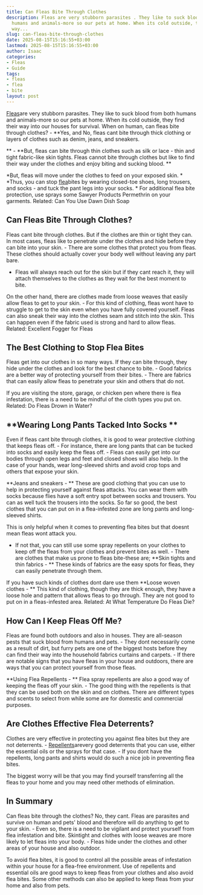 ```yaml
---
title: Can Fleas Bite Through Clothes
description: Fleas are very stubborn parasites . They like to suck blood from both
  humans and animals-more so our pets at home. When its cold outside, they find their
  way...
slug: can-fleas-bite-through-clothes
date: 2025-08-15T15:16:55+03:00
lastmod: 2025-08-15T15:16:55+03:00
author: Isaac
categories:
- Fleas
- Guide
tags:
- fleas
- flea
- bite
layout: post
---
```

[Fleas](https://pestpolicy.com/do-fleas-bite-humans/)are very stubborn parasites. They like to suck blood from both humans and animals-more so our pets at home. When its cold outside, they find their way into our houses for survival. When on human, can fleas bite through clothes? - **Yes, and No, fleas cant bite through thick clothing or layers of clothes such as denim, jeans, and sneakers.

** - **But, fleas can bite through thin clothes such as silk or lace - thin and tight fabric-like skin tights. Fleas cannot bite through clothes but like to find their way under the clothes and enjoy biting and sucking blood. **

*But, fleas will move under the clothes to feed on your exposed skin. * *Thus, you can stop [flea](https://pestpolicy.com/why-do-flea-bites-itch/)bites by wearing closed-toe shoes, long trousers, and socks - and tuck the pant legs into your socks. * For additional flea bite protection, use sprays some Sawyer Products Permethrin on your garments. Related: Can You Use Dawn Dish Soap

##  Can Fleas Bite Through Clothes?

Fleas cant bite through clothes. But if the clothes are thin or tight they can. In most cases, fleas like to penetrate under the clothes and hide before they can bite into your skin. - There are some clothes that protect you from fleas. These clothes should actually cover your body well without leaving any part bare.

- Fleas will always reach out for the skin but if they cant reach it, they will attach themselves to the clothes as they wait for the best moment to bite.

On the other hand, there are clothes made from loose weaves that easily allow fleas to get to your skin. - For this kind of clothing, fleas wont have to struggle to get to the skin even when you have fully covered yourself. Fleas can also sneak their way into the clothes seam and stitch into the skin. This can happen even if the fabric used is strong and hard to allow fleas. Related: Excellent Fogger for Fleas

##  **The Best Clothing to Stop Flea Bites**

Fleas get into our clothes in so many ways. If they can bite through, they hide under the clothes and look for the best chance to bite. - Good fabrics are a better way of protecting yourself from their bites. - There are fabrics that can easily allow fleas to penetrate your skin and others that do not.

If you are visiting the store, garage, or chicken pen where there is flea infestation, there is a need to be mindful of the cloth types you put on. Related: Do Fleas Drown in Water?

##  **Wearing Long Pants Tacked Into Socks **

Even if fleas cant bite through clothes, it is good to wear protective clothing that keeps fleas off. - For instance, there are long pants that can be tucked into socks and easily keep the fleas off. - Fleas can easily get into our bodies through open legs and feet and closed shoes will also help. In the case of your hands, wear long-sleeved shirts and avoid crop tops and others that expose your skin.

**Jeans and sneakers - ** These are good clothing that you can use to help in protecting yourself against fleas attacks. You can wear them with socks because flies have a soft entry spot between socks and trousers. You can as well tuck the trousers into the socks. So far so good, the best clothes that you can put on in a flea-infested zone are long pants and long-sleeved shirts.

This is only helpful when it comes to preventing flea bites but that doesnt mean fleas wont attack you.

- If not that, you can still use some spray repellents on your clothes to keep off the fleas from your clothes and prevent bites as well. - There are clothes that make us prone to fleas bite-these are; **Skin tights and thin fabrics - ** These kinds of fabrics are the easy spots for fleas, they can easily penetrate through them.

If you have such kinds of clothes dont dare use them **Loose woven clothes - ** This kind of clothing, though they are thick enough, they have a loose hole and pattern that allows fleas to go through. They are not good to put on in a fleas-infested area. Related: At What Temperature Do Fleas Die?

##  How Can I Keep Fleas Off Me?

Fleas are found both outdoors and also in houses. They are all-season pests that suck blood from humans and pets. - They dont necessarily come as a result of dirt, but furry pets are one of the biggest hosts before they can find their way into the household fabrics curtains and carpets. - If there are notable signs that you have fleas in your house and outdoors, there are ways that you can protect yourself from those fleas.

**Using Flea Repellents - ** Flea spray repellents are also a good way of keeping the fleas off your skin. - The good thing with the repellents is that they can be used both on the skin and on clothes. There are different types and scents to select from while some are for domestic and commercial purposes.

##  **Are Clothes Effective Flea Deterrents?**

Clothes are very effective in protecting you against flea bites but they are not deterrents. - [Repellents](https://pestpolicy.com/home-remedies-for-fleas/)arevery good deterrents that you can use, either the essential oils or the sprays for that case. - If you dont have the repellents, long pants and shirts would do such a nice job in preventing flea bites.

The biggest worry will be that you may find yourself transferring all the fleas to your home and you may need other methods of elimination.

##  In Summary

Can fleas bite through the clothes? No, they cant. Fleas are parasites and survive on human and pets' blood and therefore will do anything to get to your skin. - Even so, there is a need to be vigilant and protect yourself from flea infestation and bite. Skintight and clothes with loose weaves are more likely to let fleas into your body. - Fleas hide under the clothes and other areas of your house and also outdoor.

To avoid flea bites, it is good to control all the possible areas of infestation within your house for a flea-free environment. Use of repellents and essential oils are good ways to keep fleas from your clothes and also avoid flea bites. Some other methods can also be applied to keep fleas from your home and also from pets.
